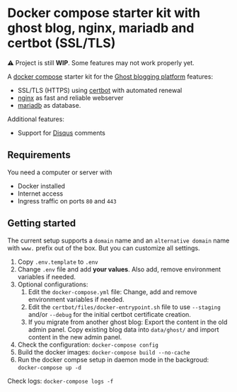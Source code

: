 # Docker compose starter kit with ghost blog, nginx, mariadb and certbot (SSL/TLS)

:warning: Project is still **WIP**. Some features may not work properly yet.

A [docker compose](https://docs.docker.com/compose/) starter kit for the [Ghost blogging platform](https://github.com/TryGhost/Ghost) features:
- SSL/TLS (HTTPS) using [certbot](https://certbot.eff.org/) with automated renewal
- [nginx](https://www.nginx.com/) as fast and reliable webserver
- [mariadb](https://mariadb.org/) as database.

Additional features:
- Support for [Disqus](https://disqus.com/) comments

## Requirements
You need a computer or server with
- Docker installed
- Internet access
- Ingress traffic on ports `80` and `443`

## Getting started

The current setup supports a `domain` name and an `alternative domain` name with `www.` prefix out of the box. But you can customize all settings.

1. Copy `.env.template` to `.env`
2. Change `.env` file and add **your values**. Also add, remove environment variables if needed.
3. Optional configurations:
   1. Edit the `docker-compose.yml` file: Change, add and remove environment variables if needed.
   2. Edit the `certbot/files/docker-entrypoint.sh` file to use `--staging` and/or `--debug` for the initial certbot certificate creation.
   3. If you migrate from another ghost blog: Export the content in the old admin panel. Copy existing blog data into `data/ghost/` and import content in the new admin panel.
5. Check the configuration: `docker-compose config`
6. Build the docker images: `docker-compose build --no-cache`
7. Run the docker compse setup in daemon mode in the backgroud: `docker-compose up -d`

Check logs: `docker-compose logs -f`
